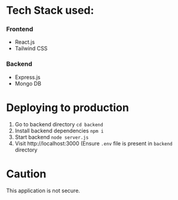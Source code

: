 # Tech Stack used:

### Frontend
- React.js
- Tailwind CSS

### Backend
- Express.js
- Mongo DB

# Deploying to production

1. Go to backend directory `cd backend`
2. Install backend dependencies `npm i`
3. Start backend `node server.js`
4. Visit http://localhost:3000 (Ensure `.env` file is present in `backend` directory

# Caution
This application is not secure.
